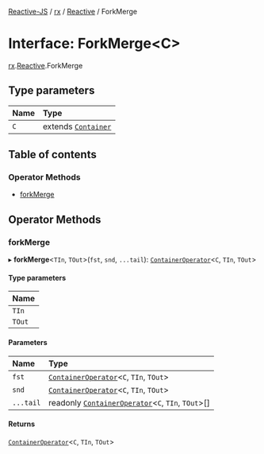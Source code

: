[Reactive-JS](../README.md) / [rx](../modules/rx.md) / [Reactive](../modules/rx.Reactive.md) / ForkMerge

# Interface: ForkMerge<C\>

[rx](../modules/rx.md).[Reactive](../modules/rx.Reactive.md).ForkMerge

## Type parameters

| Name | Type |
| :------ | :------ |
| `C` | extends [`Container`](containers.Container-1.md) |

## Table of contents

### Operator Methods

- [forkMerge](rx.Reactive.ForkMerge.md#forkmerge)

## Operator Methods

### forkMerge

▸ **forkMerge**<`TIn`, `TOut`\>(`fst`, `snd`, `...tail`): [`ContainerOperator`](../modules/containers.md#containeroperator)<`C`, `TIn`, `TOut`\>

#### Type parameters

| Name |
| :------ |
| `TIn` |
| `TOut` |

#### Parameters

| Name | Type |
| :------ | :------ |
| `fst` | [`ContainerOperator`](../modules/containers.md#containeroperator)<`C`, `TIn`, `TOut`\> |
| `snd` | [`ContainerOperator`](../modules/containers.md#containeroperator)<`C`, `TIn`, `TOut`\> |
| `...tail` | readonly [`ContainerOperator`](../modules/containers.md#containeroperator)<`C`, `TIn`, `TOut`\>[] |

#### Returns

[`ContainerOperator`](../modules/containers.md#containeroperator)<`C`, `TIn`, `TOut`\>

